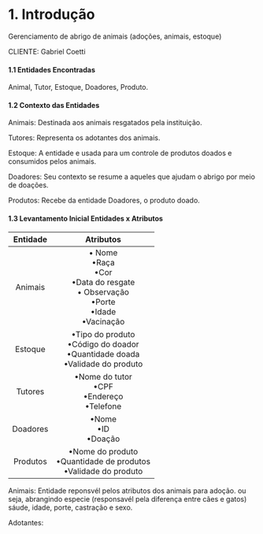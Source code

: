 # 1. Introdução

Gerenciamento de abrigo de animais (adoções, animais, estoque) 

CLIENTE:
Gabriel Coetti


#### 1.1 Entidades Encontradas
Animal, Tutor, Estoque, Doadores, Produto.


#### 1.2 Contexto das Entidades
Animais: Destinada aos animais resgatados pela instituição.

Tutores: Representa os adotantes dos animais.

Estoque: A entidade e usada para um controle de produtos doados e consumidos pelos animais.

Doadores: Seu contexto se resume a aqueles que ajudam o abrigo por meio de doações.

Produtos: Recebe da entidade Doadores, o produto doado.

#### 1.3  Levantamento Inicial Entidades x Atributos
| Entidade              | Atributos |  
| :----------------: | :------: | 
| Animais   |  • Nome <br> •Raça <br> •Cor <br> •Data do resgate <br>• Observação <br>•Porte <br>•Idade <br>•Vacinação  | 
| Estoque   |  •Tipo do produto <br> •Código do doador <br>•Quantidade doada <br>•Validade do produto  | 
| Tutores   |  •Nome do tutor <br>•CPF <br>•Endereço <br>•Telefone    | 
| Doadores | •Nome <br>•ID <br>•Doação |
|  Produtos |  •Nome do produto <br>•Quantidade de produtos <br>•Validade do produto  | 

Animais: Entidade reponsvél pelos atributos dos animais para adoção. ou seja, abrangindo especie (responsavél pela diferença entre cães e gatos) sáude, idade, porte, castração e sexo.

Adotantes: 


